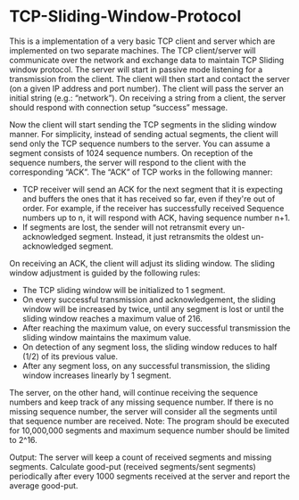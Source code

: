 # TCP-Sliding-Window-Protocol
 
This is a implementation of a very basic TCP client and server which are implemented on two
separate machines. The TCP client/server will communicate over the network and exchange data to
maintain TCP Sliding window protocol. The server will start in passive mode listening for a
transmission from the client. The client will then start and contact the server (on a given IP address and
port number). The client will pass the server an initial string (e.g.: “network”). On receiving a string
from a client, the server should respond with connection setup “success” message.

Now the client will start sending the TCP segments in the sliding window manner. For simplicity, instead
of sending actual segments, the client will send only the TCP sequence numbers to the server. You can
assume a segment consists of 1024 sequence numbers. On reception of the sequence numbers, the server
will respond to the client with the corresponding “ACK”. The “ACK” of TCP works in the following manner:
* TCP receiver will send an ACK for the next segment that it is expecting and buffers the ones that
it has received so far, even if they're out of order. For example, if the receiver has successfully
received Sequence numbers up to n, it will respond with ACK, having sequence number n+1.
* If segments are lost, the sender will not retransmit every un-acknowledged segment. Instead, it
just retransmits the oldest un-acknowledged segment.

On receiving an ACK, the client will adjust its sliding window. The sliding window adjustment is guided by
the following rules:
* The TCP sliding window will be initialized to 1 segment.
* On every successful transmission and acknowledgement, the sliding window will be increased by
twice, until any segment is lost or until the sliding window reaches a maximum value of 216.
* After reaching the maximum value, on every successful transmission the sliding window maintains
the maximum value.
* On detection of any segment loss, the sliding window reduces to half (1/2) of its previous value.
* After any segment loss, on any successful transmission, the sliding window increases linearly by 1
segment.

The server, on the other hand, will continue receiving the sequence numbers and keep track of any missing
sequence number. If there is no missing sequence number, the server will consider all the segments until
that sequence number are received.
Note: The program should be executed for 10,000,000 segments and maximum sequence number should
be limited to 2^16.

Output: The server will keep a count of received segments and missing segments. Calculate good-put
(received segments/sent segments) periodically after every 1000 segments received at the server and
report the average good-put. 
